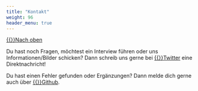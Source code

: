 ```yaml
---
title: "Kontakt"
weight: 96
header_menu: true
---
```

[{{<icon class="fa fa-arrow-circle-o-up">}}Nach oben](#top)

Du hast noch Fragen, möchtest ein Interview führen oder uns Informationen/Bilder schicken? Dann schreib uns gerne bei [{{<icon class="fa fa-twitter">}}Twitter](https://twitter.com/FalschparkenFFM) eine Direktnachricht!

Du hast einen Fehler gefunden oder Ergänzungen? Dann melde dich gerne auch über [{{<icon class="fa fa-github">}}Github](https://github.com/falschparkenffm/homepage/issues).
